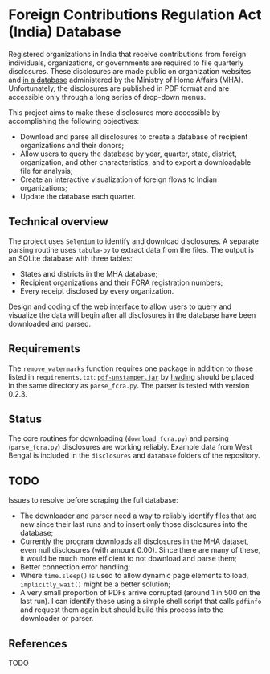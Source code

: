 # Foreign Contributions Regulation Act (India) Database

Registered organizations in India that receive contributions from foreign individuals, organizations, or governments are required to file quarterly disclosures. These disclosures are made public on organization websites and [in a database](https://fcraonline.nic.in/fc_qtrfrm_report.aspx) administered by the Ministry of Home Affairs (MHA). Unfortunately, the disclosures are published in PDF format and are accessible only through a long series of drop-down menus.

This project aims to make these disclosures more accessible by accomplishing the following objectives:
* Download and parse all disclosures to create a database of recipient organizations and their donors;
* Allow users to query the database by year, quarter, state, district, organization, and other characteristics, and to export a downloadable file for analysis;
* Create an interactive visualization of foreign flows to Indian organizations;
* Update the database each quarter.

## Technical overview

The project uses `Selenium` to identify and download disclosures. A separate parsing routine uses `tabula-py` to extract data from the files. The output is an SQLite database with three tables:
* States and districts in the MHA database;
* Recipient organizations and their FCRA registration numbers;
* Every receipt disclosed by every organization.

Design and coding of the web interface to allow users to query and visualize the data will begin after all disclosures in the database have been downloaded and parsed.

## Requirements

The `remove_watermarks` function requires one package in addition to those listed in `requirements.txt`: [`pdf-unstamper.jar`](https://github.com/hwding/pdf-unstamper/releases) by [hwding](https://github.com/hwding) should be placed in the same directory as `parse_fcra.py`. The parser is tested with version 0.2.3.

## Status

The core routines for downloading (`download_fcra.py`) and parsing (`parse_fcra.py`) disclosures are working reliably. Example data from West Bengal is included in the `disclosures` and `database` folders of the repository.

## TODO
Issues to resolve before scraping the full database:
* The downloader and parser need a way to reliably identify files that are new since their last runs and to insert only those disclosures into the database;
* Currently the program downloads all disclosures in the MHA dataset, even null disclosures (with amount 0.00). Since there are many of these, it would be much more efficient to not download and parse them;
* Better connection error handling;
* Where `time.sleep()` is used to allow dynamic page elements to load, `implicitly_wait()` might be a better solution;
* A very small proportion of PDFs arrive corrupted (around 1 in 500 on the last run). I can identify these using a simple shell script that calls `pdfinfo` and request them again but should build this process into the downloader or parser.

## References

TODO
